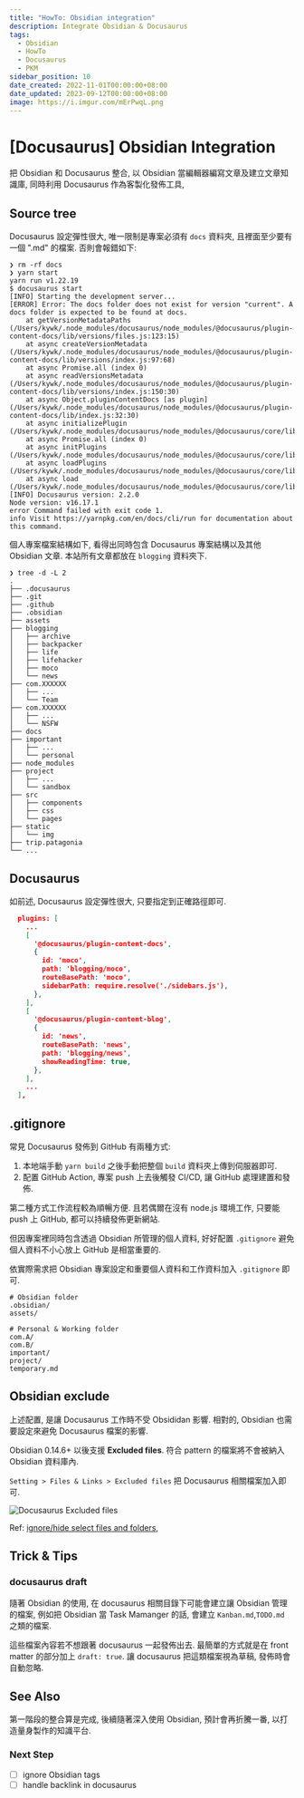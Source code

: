 ```yaml
---
title: "HowTo: Obsidian integration"
description: Integrate Obsidian & Docusaurus
tags:
  - Obsidian
  - HowTo
  - Docusaurus
  - PKM
sidebar_position: 10
date_created: 2022-11-01T00:00:00+08:00
date_updated: 2023-09-12T00:00:00+08:00
image: https://i.imgur.com/mErPwqL.png
---
```


[Docusaurus] Obsidian Integration
=================================

把 Obsidian 和 Docusaurus 整合, 以 Obsidian 當編輯器編寫文章及建立文章知識庫,
同時利用 Docusaurus 作為客製化發佈工具,


Source tree
-----------

Docusaurus 設定彈性很大,
唯一限制是專案必須有 `docs` 資料夾, 且裡面至少要有一個 ".md" 的檔案. 否則會報錯如下:

``` shell
❯ rm -rf docs
❯ yarn start
yarn run v1.22.19
$ docusaurus start
[INFO] Starting the development server...
[ERROR] Error: The docs folder does not exist for version "current". A docs folder is expected to be found at docs.
    at getVersionMetadataPaths (/Users/kywk/.node_modules/docusaurus/node_modules/@docusaurus/plugin-content-docs/lib/versions/files.js:123:15)
    at async createVersionMetadata (/Users/kywk/.node_modules/docusaurus/node_modules/@docusaurus/plugin-content-docs/lib/versions/index.js:97:68)
    at async Promise.all (index 0)
    at async readVersionsMetadata (/Users/kywk/.node_modules/docusaurus/node_modules/@docusaurus/plugin-content-docs/lib/versions/index.js:150:30)
    at async Object.pluginContentDocs [as plugin] (/Users/kywk/.node_modules/docusaurus/node_modules/@docusaurus/plugin-content-docs/lib/index.js:32:30)
    at async initializePlugin (/Users/kywk/.node_modules/docusaurus/node_modules/@docusaurus/core/lib/server/plugins/init.js:83:32)
    at async Promise.all (index 0)
    at async initPlugins (/Users/kywk/.node_modules/docusaurus/node_modules/@docusaurus/core/lib/server/plugins/init.js:91:21)
    at async loadPlugins (/Users/kywk/.node_modules/docusaurus/node_modules/@docusaurus/core/lib/server/plugins/index.js:26:21)
    at async load (/Users/kywk/.node_modules/docusaurus/node_modules/@docusaurus/core/lib/server/index.js:76:58)
[INFO] Docusaurus version: 2.2.0
Node version: v16.17.1
error Command failed with exit code 1.
info Visit https://yarnpkg.com/en/docs/cli/run for documentation about this command.
```

個人專案檔案結構如下, 看得出同時包含 Docusaurus 專案結構以及其他 Obsidian 文章.
本站所有文章都放在 `blogging` 資料夾下.

```
❯ tree -d -L 2
.
├── .docusaurus
├── .git
├── .github
├── .obsidian
├── assets
├── blogging
│   ├── archive
│   ├── backpacker
│   ├── life
│   ├── lifehacker
│   ├── moco
│   └── news
├── com.XXXXXX
│   ├── ...
│   └── Team
├── com.XXXXXX
│   ├── ...
│   └── NSFW
├── docs
├── important
│   ├── ...
│   └── personal
├── node_modules
├── project
│   ├── ...
│   └── sandbox
├── src
│   ├── components
│   ├── css
│   └── pages
├── static
│   └── img
├── trip.patagonia
└── ...
```


Docusaurus
----------

如前述, Docusaurus 設定彈性很大, 只要指定到正確路徑即可.

``` json
  plugins: [
    ...
    [
      '@docusaurus/plugin-content-docs',
      {
        id: 'moco',
        path: 'blogging/moco',
        routeBasePath: 'moco',
        sidebarPath: require.resolve('./sidebars.js'),
      },
    ],
    [
      '@docusaurus/plugin-content-blog',
      {
        id: 'news',
        routeBasePath: 'news',
        path: 'blogging/news',
        showReadingTime: true,
      },
    ],
    ...
  ],
```


.gitignore
----------

常見 Docusaurus 發佈到 GitHub 有兩種方式:

1. 本地端手動 `yarn build` 之後手動把整個 `build` 資料夾上傳到伺服器即可.
2. 配置 GitHub Action, 專案 push 上去後觸發 CI/CD, 讓 GitHub 處理建置和發佈.

第二種方式工作流程較為順暢方便. 且若偶爾在沒有 node.js 環境工作,
只要能 push 上 GitHub, 都可以持續發佈更新網站.

但因專案裡同時包含透過 Obsidian 所管理的個人資料,
好好配置 `.gitignore` 避免個人資料不小心放上 GitHub 是相當重要的.

依實際需求把 Obsidian 專案設定和重要個人資料和工作資料加入 `.gitignore` 即可.

``` .gitignore
# Obsidian folder
.obsidian/
assets/

# Personal & Working folder
com.A/
com.B/
important/
project/
temporary.md
```


Obsidian exclude
----------------

上述配置, 是讓 Docusaurus 工作時不受 Obsididan 影響.
相對的, Obsidian 也需要設定來避免 Docusaurus 檔案的影響.

Obsidian 0.14.6+ 以後支援 __Excluded files__.
符合 pattern 的檔案將不會被納入 Obsidian 資料庫內.

`Setting > Files & Links > Excluded files` 把 Docusaurus 相關檔案加入即可.

![Docusaurus Excluded files](https://lh3.googleusercontent.com/pw/AL9nZEW9MMhjprzD-lhJs-LqPuIui3xGYg3AJJk5H5HNOjk-EVujiUzyZP7Oa31Ac1F4F84Av_ECyN4y7b3-UHf3k9ccGvYYjpG7MqxsToNuytl9QElvcZqqdkHCTLhpoptnuGAHlCVMJcirsx0-X4CxVO73sw=w800-no?authuser=0)

Ref: [ignore/hide select files and folders](https://forum.obsidian.md/t/config-to-ignore-hide-select-files-and-folders/4186),


Trick & Tips
------------

### docusaurus draft ###

隨著 Obsidian 的使用, 在 docusaurus 相關目錄下可能會建立讓 Obsidian 管理的檔案,
例如把 Obsidian 當 Task Mamanger 的話, 會建立 `Kanban.md`,`TODO.md` 之類的檔案.

這些檔案內容若不想跟著 docusaurus 一起發佈出去. 最簡單的方式就是在 front matter 的部分加上 `draft: true`.
讓 docusaurus 把這類檔案視為草稿, 發佈時會自動忽略.


See Also
--------

第一階段的整合算是完成, 後續隨著深入使用 Obsidian,
預計會再折騰一番, 以打造量身製作的知識平台.

### Next Step ###

- [ ] ignore Obsidian tags
- [ ] handle backlink in docusaurus
